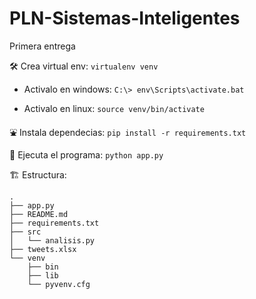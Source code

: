 # PLN-Sistemas-Inteligentes

Primera entrega

🛠️ Crea virtual env: `virtualenv venv`

* Activalo en windows: `C:\> env\Scripts\activate.bat`

* Activalo en linux: `source venv/bin/activate`

⛲ Instala dependecias: `pip install -r requirements.txt`

🚀 Ejecuta el programa: `python app.py`

🏗 Estructura:

```
.
├── app.py
├── README.md
├── requirements.txt
├── src
│   └── analisis.py
├── tweets.xlsx
└── venv
    ├── bin
    ├── lib
    └── pyvenv.cfg
```
